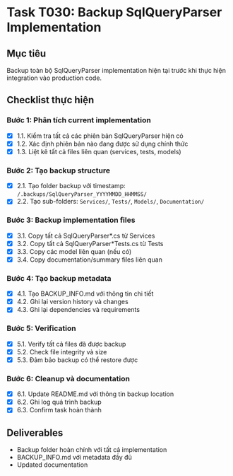# Task T030: Backup SqlQueryParser Implementation

## Mục tiêu
Backup toàn bộ SqlQueryParser implementation hiện tại trước khi thực hiện integration vào production code.

## Checklist thực hiện

### Bước 1: Phân tích current implementation
- [x] 1.1. Kiểm tra tất cả các phiên bản SqlQueryParser hiện có
- [x] 1.2. Xác định phiên bản nào đang được sử dụng chính thức
- [x] 1.3. Liệt kê tất cả files liên quan (services, tests, models)

### Bước 2: Tạo backup structure
- [x] 2.1. Tạo folder backup với timestamp: `/.backups/SqlQueryParser_YYYYMMDD_HHMMSS/`
- [x] 2.2. Tạo sub-folders: `Services/`, `Tests/`, `Models/`, `Documentation/`

### Bước 3: Backup implementation files
- [x] 3.1. Copy tất cả SqlQueryParser*.cs từ Services
- [x] 3.2. Copy tất cả SqlQueryParser*Tests.cs từ Tests
- [x] 3.3. Copy các model liên quan (nếu có)
- [x] 3.4. Copy documentation/summary files liên quan

### Bước 4: Tạo backup metadata
- [x] 4.1. Tạo BACKUP_INFO.md với thông tin chi tiết
- [x] 4.2. Ghi lại version history và changes
- [x] 4.3. Ghi lại dependencies và requirements

### Bước 5: Verification
- [x] 5.1. Verify tất cả files đã được backup
- [x] 5.2. Check file integrity và size
- [x] 5.3. Đảm bảo backup có thể restore được

### Bước 6: Cleanup và documentation
- [x] 6.1. Update README.md với thông tin backup location
- [x] 6.2. Ghi log quá trình backup
- [x] 6.3. Confirm task hoàn thành

## Deliverables
- Backup folder hoàn chính với tất cả implementation
- BACKUP_INFO.md với metadata đầy đủ
- Updated documentation 